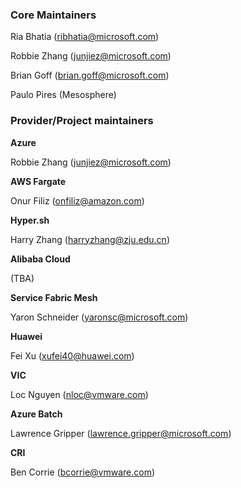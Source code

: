 ### Core Maintainers

Ria Bhatia (ribhatia@microsoft.com)

Robbie Zhang (junjiez@microsoft.com)

Brian Goff (brian.goff@microsoft.com)

Paulo Pires (Mesosphere)


### Provider/Project maintainers

**Azure**

Robbie Zhang (junjiez@microsoft.com)

**AWS Fargate**

Onur Filiz (onfiliz@amazon.com)

**Hyper.sh**

Harry Zhang (harryzhang@zju.edu.cn)

**Alibaba Cloud**

(TBA)

**Service Fabric Mesh**

Yaron Schneider (yaronsc@microsoft.com)

**Huawei**

Fei Xu (xufei40@huawei.com)

**VIC**

Loc Nguyen (nloc@vmware.com)

**Azure Batch**

Lawrence Gripper (lawrence.gripper@microsoft.com)

**CRI**

Ben Corrie (bcorrie@vmware.com)